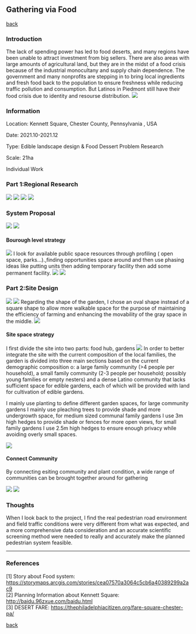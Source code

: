 ## Gathering via Food

[back](https://xingezhang.netlify.app/)
### Introduction

The lack of spending power has led to food deserts, and many regions have been unable to attract investment from big sellers. There are also areas with large amounts of agricultural land, but they are in the midst of a food crisis because of the industrial monocultany and supply chain dependence. The government and many nonprofits are stepping in to bring local ingredients and fresh food back to the population to ensure freshness while reducing traffic pollution and consumption. But Latinos in Piedmont still have their food crisis due to identity and resourse distribution.
<img src="images/food/1.jpg?raw=true"/>

### Information

Location: Kennett Square, Chester County, Pennsylvania , USA

Date: 2021.10-2021.12

Type: Edible landscape design & Food Dessert Problem Research

Scale: 21ha

Individual Work

### Part 1:Regional Research

<img src="images/food/116.jpg?raw=false"/>
<img src="images/food/1.png.jpg?raw=true"/>
<img src="images/food/117.jpg?raw=true"/>

<img src="images/food/1.png.jpg?raw=true"/>

### System Proposal

<img src="images/food/118.jpg?raw=false"/>
<img src="images/food/1.png.jpg?raw=true"/>

####   Bourough level strategy
<img src="images/food/1191.jpg?raw=true"/>
I look for available public space resources through profiling  ( open space, parks...).,finding opportunities space around and then use phasing ideas like putting units then adding temporary facility then add some permanent facility.

<img src="images/food/1.png.jpg?raw=true"/>
<img src="images/food/1.png.jpg?raw=true"/>

### Part 2:Site Design
<img src="images/food/120.jpg?raw=true"/>

<img src="images/food/BLANK.jpg?raw=true"/>
Regarding the shape of the garden, I chose an oval shape instead of a square shape to allow more walkable space for the purpose of maintaining the efficiency of farming and enhancing the movability of the gray space in the middle.

<img src="images/food/1.png.jpg?raw=true"/>

####   Site space strategy
I first divide the site into two parts: food hub, gardens 
<img src="images/food/122.jpg?raw=true"/>
In order to better integrate the site with the current composition of the local families, the garden is divided into three main sections based on the current demographic composition o: a large family community (>4 people per household), a small family community (2-3 people per household; possibly young families or empty nesters) and a dense Latino community that lacks sufficient space for edible gardens, each of which will be provided with land for cultivation of edible gardens.

I mainly use planting to define different garden spaces, for large community gardens I mainly use pleaching trees to provide shade and more undergrowth space, for medium sized communal family gardens I use 3m high hedges to provide shade or fences for more open views, for small family gardens I use 2.5m high hedges to ensure enough privacy while avoiding overly small spaces.

<img src="images/food/1.png.jpg?raw=true"/>

#### Connect Community
By connecting esiting community and plant condition, a wide range of communities can be brought together around for gathering

<img src="images/food/food_52.jpg?raw=true"/>
<img src="images/food/123.jpg?raw=true"/>


### Thoughts

When I look back to the project, I find the real pedestrian road environment and field traffic conditions were very different from what was expected, and a more comprehensive data consideration and an accurate scientific screening method were needed to really and accurately make the planned pedestrian system feasible.


___

### References

[1] Story about Food system: https://storymaps.arcgis.com/stories/cea07570a3064c5cb6a40389299a2ac9
<br>[2] Planning Information about Kennett Square: http://baidu.96zxue.com/baidu.html
<br>[3] DESERT FARE:
https://thephiladelphiacitizen.org/fare-square-chester-pa/

[back](https://xingezhang.netlify.app/)
